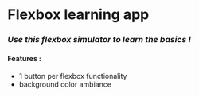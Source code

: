 
# Flexbox learning app

### _Use this flexbox simulator to learn the basics !_  

#### Features :
- 1 button per flexbox functionality
- background color ambiance
